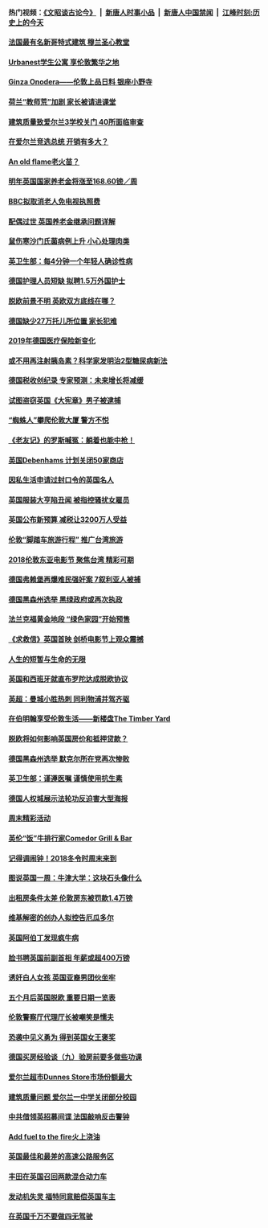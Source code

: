 #### 热门视频：[《文昭谈古论今》](https://github.com/gfw-breaker/wenzhao/blob/master/README.md?t=11050033) &nbsp;|&nbsp; [新唐人时事小品](https://github.com/gfw-breaker/ntdtv-comedy/blob/master/README.md?t=11050033) &nbsp;|&nbsp; [新唐人中国禁闻](https://github.com/gfw-breaker/ntdtv-news/blob/master/README.md?t=11050033) &nbsp;|&nbsp; [江峰时刻:历史上的今天](https://github.com/gfw-breaker/today-in-history/blob/master/README.md?t=11050033) 

#### [法国最有名新哥特式建筑 穆兰圣心教堂](../pages/nsc974/n10829754.md?t=11050033) 

#### [Urbanest学生公寓 享伦敦繁华之地](../pages/nsc974/n10828080.md?t=11050033) 

#### [Ginza Onodera——伦敦上品日料 银座小野寺](../pages/nsc974/n10828069.md?t=11050033) 

#### [荷兰“教师荒”加剧 家长被请进课堂](../pages/nsc974/n10826148.md?t=11050033) 

#### [建筑质量致爱尔兰3学校关门 40所面临审查](../pages/nsc974/n10826209.md?t=11050033) 

#### [在爱尔兰竞选总统 开销有多大？](../pages/nsc974/n10826165.md?t=11050033) 

#### [An old flame老火苗？](../pages/nsc974/n10825994.md?t=11050033) 

#### [明年英国国家养老金将涨至168.60镑／周](../pages/nsc974/n10825971.md?t=11050033) 

#### [BBC拟取消老人免电视执照费](../pages/nsc974/n10825959.md?t=11050033) 

#### [配偶过世 英国养老金继承问题详解](../pages/nsc974/n10825931.md?t=11050033) 

#### [鼠伤寒沙门氏菌病例上升 小心处理肉类](../pages/nsc974/n10825924.md?t=11050033) 

#### [英卫生部：每4分钟一个年轻人确诊性病](../pages/nsc974/n10825910.md?t=11050033) 

#### [德国护理人员短缺 拟聘1.5万外国护士](../pages/nsc974/n10824186.md?t=11050033) 

#### [脱欧前景不明 英欧双方底线在哪？](../pages/nsc974/n10823749.md?t=11050033) 

#### [德国缺少27万托儿所位置 家长犯难](../pages/nsc974/n10824147.md?t=11050033) 

#### [2019年德国医疗保险新变化](../pages/nsc974/n10824071.md?t=11050033) 

#### [或不用再注射胰岛素？科学家发明治2型糖尿病新法](../pages/nsc974/n10823372.md?t=11050033) 

#### [德国税收创纪录 专家预测：未来增长将减缓](../pages/nsc974/n10823318.md?t=11050033) 

#### [试图盗窃英国《大宪章》男子被逮捕](../pages/nsc974/n10823790.md?t=11050033) 

#### [“蜘蛛人”攀爬伦敦大厦 警方不悦](../pages/nsc974/n10823780.md?t=11050033) 

#### [《老友记》的罗斯喊冤：躺着也能中枪！](../pages/nsc974/n10823762.md?t=11050033) 

#### [英国Debenhams 计划关闭50家商店](../pages/nsc974/n10823753.md?t=11050033) 

#### [因私生活申请过封口令的英国名人](../pages/nsc974/n10823742.md?t=11050033) 

#### [英国服装大亨陷丑闻 被指控骚扰女雇员](../pages/nsc974/n10823677.md?t=11050033) 

#### [英国公布新预算 减税让3200万人受益](../pages/nsc974/n10823428.md?t=11050033) 

#### [伦敦“脚踏车旅游行程” 推广台湾旅游](../pages/nsc974/n10823414.md?t=11050033) 

#### [2018伦敦东亚电影节 聚焦台湾 精彩可期](../pages/nsc974/n10823363.md?t=11050033) 

#### [德国弗赖堡再爆难民强奸案 7叙利亚人被捕](../pages/nsc974/n10820972.md?t=11050033) 

#### [德国黑森州选举 黑绿政府或再次执政](../pages/nsc974/n10820914.md?t=11050033) 

#### [法兰克福黄金地段 “绿色家园”开始预售](../pages/nsc974/n10820548.md?t=11050033) 

#### [《求救信》英国首映 剑桥电影节上观众震撼](../pages/nsc974/n10818392.md?t=11050033) 

#### [人生的短暂与生命的无限](../pages/nsc974/n10818124.md?t=11050033) 

#### [英国和西班牙就直布罗陀达成脱欧协议](../pages/nsc974/n10818119.md?t=11050033) 

#### [英超：曼城小胜热刺 同利物浦并驾齐驱](../pages/nsc974/n10817243.md?t=11050033) 

#### [在伯明翰享受伦敦生活——新楼盘The Timber Yard](../pages/nsc974/n10816517.md?t=11050033) 

#### [脱欧将如何影响英国房价和抵押贷款？](../pages/nsc974/n10816491.md?t=11050033) 

#### [德国黑森州选举 默克尔所在党再次惨败](../pages/nsc974/n10814355.md?t=11050033) 

#### [英卫生部：谨遵医嘱 谨慎使用抗生素](../pages/nsc974/n10814251.md?t=11050033) 

#### [德国人权城展示法轮功反迫害大型海报](../pages/nsc974/n10813515.md?t=11050033) 

#### [周末精彩活动](../pages/nsc974/n10813060.md?t=11050033) 

#### [英伦“饭”牛排行家Comedor Grill & Bar](../pages/nsc974/n10813052.md?t=11050033) 

#### [记得调闹钟！2018冬令时周末来到](../pages/nsc974/n10813042.md?t=11050033) 

#### [图说英国一周：牛津大学：这块石头像什么](../pages/nsc974/n10813028.md?t=11050033) 

#### [出租房条件太差 伦敦房东被罚款1.4万镑](../pages/nsc974/n10813024.md?t=11050033) 

#### [维基解密的创办人拟控告厄瓜多尔](../pages/nsc974/n10813022.md?t=11050033) 

#### [英国阿伯丁发现疯牛病](../pages/nsc974/n10813015.md?t=11050033) 

#### [脸书聘英国前副首相 年薪或超400万镑](../pages/nsc974/n10813003.md?t=11050033) 

#### [诱奸白人女孩 英国亚裔男团伙坐牢](../pages/nsc974/n10812999.md?t=11050033) 

#### [五个月后英国脱欧 重要日期一览表](../pages/nsc974/n10812997.md?t=11050033) 

#### [伦敦警察厅代理厅长被嘲笑是懦夫](../pages/nsc974/n10812994.md?t=11050033) 

#### [恐袭中见义勇为 得到英国女王褒奖](../pages/nsc974/n10812990.md?t=11050033) 

#### [德国买房经验谈（九）验房前要多做些功课](../pages/nsc974/n10810647.md?t=11050033) 

#### [爱尔兰超市Dunnes Store市场份额最大](../pages/nsc974/n10810621.md?t=11050033) 

#### [建筑质量问题 爱尔兰一中学关闭部分校园](../pages/nsc974/n10810599.md?t=11050033) 

#### [中共借领英招募间谍 法国敲响反击警钟](../pages/nsc974/n10808700.md?t=11050033) 

#### [Add fuel to the fire火上浇油](../pages/nsc974/n10808877.md?t=11050033) 

#### [英国最佳和最差的高速公路服务区](../pages/nsc974/n10808870.md?t=11050033) 

#### [丰田在英国召回两款混合动力车](../pages/nsc974/n10808859.md?t=11050033) 

#### [发动机失灵 福特同意赔偿英国车主](../pages/nsc974/n10808842.md?t=11050033) 

#### [在英国千万不要做四无驾驶](../pages/nsc974/n10808828.md?t=11050033) 

